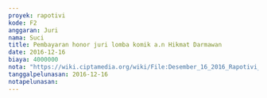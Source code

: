 ```yaml
---
proyek: rapotivi
kode: F2
anggaran: Juri
nama: Suci
title: Pembayaran honor juri lomba komik a.n Hikmat Darmawan
date: 2016-12-16
biaya: 4000000
nota: "https://wiki.ciptamedia.org/wiki/File:Desember_16_2016_Rapotivi_F2_Honorarium_juri_lomba_komik_a.n_Hikmat_Dharmawan.jpg"
tanggalpelunasan: 2016-12-16
notapelunasan:
---
```

